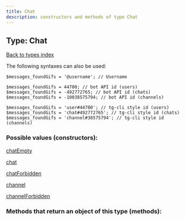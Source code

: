 ```yaml
---
title: Chat
description: constructors and methods of type Chat
---
```

## Type: Chat  
[Back to types index](index.md)



The following syntaxes can also be used:

```
$messages_foundGifs = '@username'; // Username

$messages_foundGifs = 44700; // bot API id (users)
$messages_foundGifs = -492772765; // bot API id (chats)
$messages_foundGifs = -10038575794; // bot API id (channels)

$messages_foundGifs = 'user#44700'; // tg-cli style id (users)
$messages_foundGifs = 'chat#492772765'; // tg-cli style id (chats)
$messages_foundGifs = 'channel#38575794'; // tg-cli style id (channels)
```


### Possible values (constructors):

[chatEmpty](../constructors/chatEmpty.md)  

[chat](../constructors/chat.md)  

[chatForbidden](../constructors/chatForbidden.md)  

[channel](../constructors/channel.md)  

[channelForbidden](../constructors/channelForbidden.md)  



### Methods that return an object of this type (methods):



